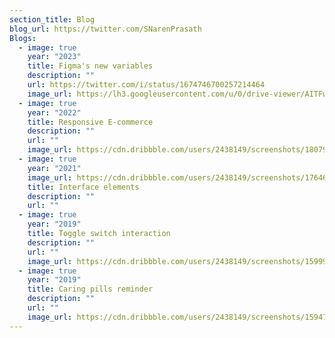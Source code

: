 ```yaml
---
section_title: Blog
blog_url: https://twitter.com/SNarenPrasath
Blogs:
  - image: true
    year: "2023"
    title: Figma's new variables
    description: ""
    url: https://twitter.com/i/status/1674746700257214464
    image_url: https://lh3.googleusercontent.com/u/0/drive-viewer/AITFw-xB1WPNNFNQ5Ba17-sxlp6gnBDopNF8UcZszzCEb81N5maRdiu9u23e0gvt_Z_CcSwjWN_y-g7EWQk1xtTNOUUtTt3PGw=w1920-h938
  - image: true
    year: "2022"
    title: Responsive E-commerce
    description: ""
    url: ""
    image_url: https://cdn.dribbble.com/users/2438149/screenshots/18079601/media/be79c50e27ce1566a4cda1c01fde69a8.gif
  - image: true
    year: "2021"
    image_url: https://cdn.dribbble.com/users/2438149/screenshots/17646018/media/d83cf4957393ae0ba09b858ce3153028.gif
    title: Interface elements
    description: ""
    url: ""
  - image: true
    year: "2019"
    title: Toggle switch interaction
    description: ""
    url: ""
    image_url: https://cdn.dribbble.com/users/2438149/screenshots/15999838/media/c590a14f6eebdc882f33f75d08a879d6.gif
  - image: true
    year: "2019"
    title: Caring pills reminder
    description: ""
    url: ""
    image_url: https://cdn.dribbble.com/users/2438149/screenshots/15947360/media/ad14984a2cc1bd68fe92dcab5a3d3a72.gif
---
```

